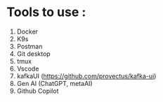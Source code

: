 # Tools to use :

1. Docker
2. K9s
3. Postman
4. Git desktop
5. tmux
6. Vscode
7. kafkaUI (https://github.com/provectus/kafka-ui)
8. Gen AI (ChatGPT, metaAI)
9. Github Copilot
